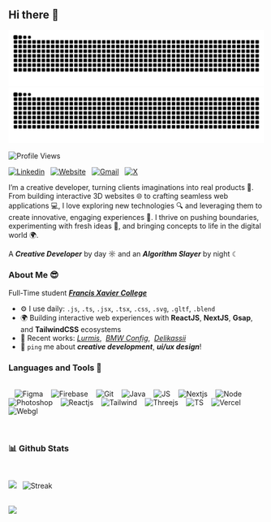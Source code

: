 ## Hi there 👋

![](https://github.com/anselumjuju/anselumjuju/blob/output/github-contribution-grid-snake-dark.svg#gh-dark-mode-only)
![](https://github.com/anselumjuju/anselumjuju/blob/output/github-contribution-grid-snake.svg#gh-light-mode-only)

![Profile Views](https://komarev.com/ghpvc/?username=anselumjuju&base=1000)

<!-- Social Links -->

<a href="https://www.linkedin.com/in/anselumjuju/"><img src="https://github.com/user-attachments/assets/4f984458-84b9-4200-ba42-e72b01267abb" alt="Linkedin" height="24px"/></a> &nbsp;
<a href=""><img src="https://github.com/user-attachments/assets/b7fa4f49-9822-432a-aca6-d6cc22a73de1" alt="Website" height="24px"/></a> &nbsp;
<a href="mailto:anselumjuju@gmail.com"><img src="https://github.com/user-attachments/assets/b1b95dca-e0fd-4670-8e2a-e3cc56123f75" alt="Gmail" height="24px"/></a> &nbsp;
<a href="https://x.com/anselumjuju"><img src="https://github.com/user-attachments/assets/cd242eda-07b5-4dc1-99fa-6f36a9ebeb67" alt="X" height="24px"/></a>

<!-- About me -->
<p>I’m a creative developer, turning clients imaginations into real products 🌟. From building interactive 3D websites 🌐 to crafting seamless web applications 💻, I love exploring new technologies 🔍 and leveraging them to create innovative, engaging experiences 🚀. I thrive on pushing boundaries, experimenting with fresh ideas 💭, and bringing concepts to life in the digital world 🌍.</p>

A _**Creative Developer**_ by day ☼ and an _**Algorithm Slayer**_ by night ☾

### About Me 😎

Full-Time student **_[Francis Xavier College](https://www.francisxavier.ac.in/)_**

- ⚙️ I use daily: `.js`, `.ts`, `.jsx`, `.tsx`, `.css`, `.svg`, `.gltf`, `.blend`
- 🌍 Building interactive web experiences with **ReactJS**, **NextJS**, **Gsap**, and **TailwindCSS** ecosystems
- 🚀 Recent works: _[Lurmis](https://lurmis.vercel.app/)_,&nbsp; _[BMW Config](https://bmw-config.vercel.app/)_,&nbsp; _[Delikassii](https://delikassii.vercel.app/)_
- 💬 `ping` me about **_creative development_**, **_ui/ux design_**!

<!-- Languages and Tools -->

### Languages and Tools 🔨

<br/> &nbsp;&nbsp;
<img src="https://github.com/user-attachments/assets/680ea7be-fa91-4c15-a2be-9eef65f84dd4" alt="Figma" height="36px"/> &nbsp;&nbsp;
<img src="https://github.com/user-attachments/assets/456f3f12-f4bd-4603-b7a5-e88d50c188e4" alt="Firebase" height="36px"/> &nbsp;&nbsp;
<img src="https://github.com/user-attachments/assets/96b3e434-5e9a-4095-88ef-6a7f38287113" alt="Git" height="36px"/> &nbsp;&nbsp;
<img src="https://github.com/user-attachments/assets/c60a4f75-1c67-4d98-a145-ec0c5d8c6798" alt="Java" height="36px"/> &nbsp;&nbsp;
<img src="https://github.com/user-attachments/assets/44a3d875-ab9f-48e5-8db9-5342aa5e9c83" alt="JS" height="36px"/> &nbsp;&nbsp;
<img src="https://github.com/user-attachments/assets/1b16e887-e3a4-4de9-b83a-31289ef6c4b7" alt="Nextjs" height="36px"/> &nbsp;&nbsp;
<img src="https://github.com/user-attachments/assets/c11ae8e5-5027-45c4-a31c-5210db55cada" alt="Node" height="36px"/> &nbsp;&nbsp;
<img src="https://github.com/user-attachments/assets/162a320e-f4d3-41b8-82b4-c715957337fe" alt="Photoshop" height="36px"/> &nbsp;&nbsp;
<img src="https://github.com/user-attachments/assets/0427e441-ceff-47ac-8d68-2c6091bfed5b" alt="Reactjs" height="36px"/> &nbsp;&nbsp;
<img src="https://github.com/user-attachments/assets/61546375-8948-4c59-8c43-601e39db74ad" alt="Tailwind" height="36px"/> &nbsp;&nbsp;
<img src="https://github.com/user-attachments/assets/938fb307-4f49-4ac4-9b07-13f5db438d73" alt="Threejs" height="36px"/> &nbsp;&nbsp;
<img src="https://github.com/user-attachments/assets/82d7ec8c-1f04-4956-9063-78f4b93b555b" alt="TS" height="36px"/> &nbsp;&nbsp;
<img src="https://github.com/user-attachments/assets/789dca05-58de-4189-9c24-f52a9bdece31" alt="Vercel" height="36px"/> &nbsp;&nbsp;
<img src="https://github.com/user-attachments/assets/cfaaa5d3-b7ea-4690-ac6c-a6cca8c2493c" alt="Webgl" height="36px"/> &nbsp;&nbsp;

<br/>

<!-- Github Stats -->

### 📊 Github Stats

<br/>
<p align="left">
  <img src ="https://github-readme-stats.vercel.app/api?username=anselumjuju&show_icons=true&count_private=true&theme=darcula&hide_rank=true&bg_color=00000000&text_color=9c9d9d"> &nbsp;
	<!-- <img src="https://github-readme-stats.vercel.app/api/top-langs/?username=anselumjuju&layout=compact&count_private=true&theme=darcula&bg_color=00000000&text_color=9c9d9d" alt="Streak" height="195px" /> -->
	<img src="https://nirzak-streak-stats.vercel.app?user=anselumjuju&theme=darcula&background=EB545400" alt="Streak" />
</p>

<br/>

<!-- Contribution Graph -->
<!-- Dark Theme -->
<img src="https://github-readme-activity-graph.vercel.app/graph?username=anselumjuju&bg_color=0d1117&color=bebebe&line=ba5f17&point=ba5f17&area=true&hide_border=false#gh-dark-mode-only" />
<!-- Light Theme -->
<!-- <img src="https://github-readme-activity-graph.vercel.app/graph?username=anselumjuju&bg_color=ffffff&color=404040&line=ba5f17&point=ba5f17&area=true&hide_border=true#gh-light-mode-only" /> -->
<!-- Neutral Theme -->
<!-- <img src="https://github-readme-activity-graph.vercel.app/graph?username=anselumjuju&bg_color=404040&color=ffffff&line=b65d17&point=b65d16&area=true&hide_border=true" /> -->

